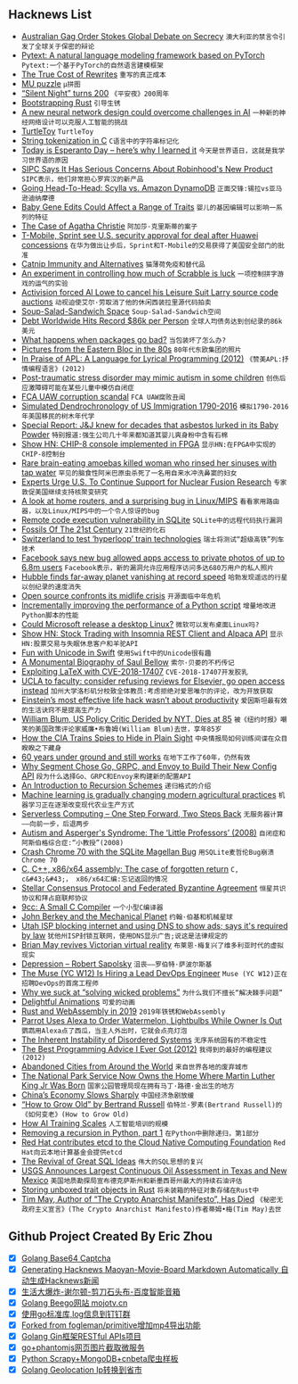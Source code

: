## Hacknews List


- [Australian Gag Order Stokes Global Debate on Secrecy](https://www.nytimes.com/2018/12/14/world/australia/australia-gag-order-court.html)  `澳大利亚的禁言令引发了全球关于保密的辩论`
- [Pytext: A natural language modeling framework based on PyTorch](https://github.com/facebookresearch/PyText)  `Pytext:一个基于PyTorch的自然语言建模框架`
- [The True Cost of Rewrites](https://8thlight.com/blog/doug-bradbury/2018/11/27/true-cost-rewrites.html)  `重写的真正成本`
- [MU puzzle](https://en.wikipedia.org/wiki/MU_puzzle)  `μ拼图`
- [“Silent Night” turns 200](https://www.americamagazine.org/arts-culture/2018/12/06/silent-night-turns-200-year-it-greatest-christmas-song-ever)  `《平安夜》200周年`
- [Bootstrapping Rust](https://gnu.org/software/guix/blog/2018/bootstrapping-rust/)  `引导生锈`
- [A new neural network design could overcome challenges in AI](https://www.technologyreview.com/s/612561/a-radical-new-neural-network-design-could-overcome-big-challenges-in-ai/)  `一种新的神经网络设计可以克服人工智能的挑战`
- [TurtleToy](https://turtletoy.net/)  `TurtleToy`
- [String tokenization in C](https://onebyezero.blogspot.com/2018/12/string-tokenization-in-c.html)  `C语言中的字符串标记化`
- [Today is Esperanto Day – here’s why I learned it](https://martinrue.com/zamenhofa-tago-18/)  `今天是世界语日，这就是我学习世界语的原因`
- [SIPC Says It Has Serious Concerns About Robinhood&#39;s New Product](https://www.bloomberg.com/news/articles/2018-12-14/sipc-says-it-has-serious-concerns-about-robinhood-s-new-product)  `SIPC表示，他们非常担心罗宾汉的新产品`
- [Going Head-To-Head: Scylla vs. Amazon DynamoDB](https://www.scylladb.com/2018/12/13/scylla-vs-amazon-dynamodb/)  `正面交锋:锡拉vs亚马逊迪纳摩德`
- [Baby Gene Edits Could Affect a Range of Traits](https://www.nature.com/articles/d41586-018-07713-2)  `婴儿的基因编辑可以影响一系列的特征`
- [The Case of Agatha Christie](https://www.lrb.co.uk/v40/n24/john-lanchester/the-case-of-agatha-christie)  `阿加莎·克里斯蒂的案子`
- [T-Mobile, Sprint see U.S. security approval for deal after Huawei concessions](https://www.reuters.com/article/us-sprint-corp-m-a-t-mobile-huawei-exclu/exclusive-t-mobile-sprint-consider-dropping-huawei-see-u-s-security-clearance-for-deal-sources-idUSKBN1OD2HO)  `在华为做出让步后，Sprint和T-Mobile的交易获得了美国安全部门的批准`
- [Catnip Immunity and Alternatives](https://www.gwern.net/Catnip)  `猫薄荷免疫和替代品`
- [An experiment in controlling how much of Scrabble is luck](http://nautil.us/issue/67/reboot/does-scrabble-need-to-be-fixed)  `一项控制拼字游戏的运气的实验`
- [Activision forced Al Lowe to cancel his Leisure Suit Larry source code auctions](https://www.pcgamer.com/activision-forced-al-lowe-to-cancel-his-leisure-suit-larry-source-code-auctions/)  `动视迫使艾尔·劳取消了他的休闲西装拉里源代码拍卖`
- [Soup-Salad-Sandwich Space](http://sandwichspace.xyz/)  `Soup-Salad-Sandwich空间`
- [Debt Worldwide Hits Record $86k per Person](https://www.bloomberg.com/news/articles/2018-12-13/debt-worldwide-hits-record-184-trillion-or-86-000-per-person)  `全球人均债务达到创纪录的86k美元`
- [What happens when packages go bad?](https://jakearchibald.com/2018/when-packages-go-bad/)  `当包装坏了怎么办?`
- [Pictures from the Eastern Bloc in the 80s](http://chrisniedenthal.com/en/works?cat=all)  `80年代东欧集团的照片`
- [In Praise of APL: A Language for Lyrical Programming (2012)](http://www.jsoftware.com/papers/perlis77.htm)  `《赞美APL:抒情编程语言》(2012)`
- [Post-traumatic stress disorder may mimic autism in some children](https://www.spectrumnews.org/opinion/viewpoint/post-traumatic-stress-disorder-may-mimic-autism-children/)  `创伤后应激障碍可能在某些儿童中模仿自闭症`
- [FCA UAW corruption scandal](https://jalopnik.com/ferraris-37-500-pens-and-disney-tickets-how-the-fca-1830994749)  `FCA UAW腐败丑闻`
- [Simulated Dendrochronology of US Immigration 1790-2016](https://web.northeastern.edu/naturalizing-immigration-dataviz/)  `模拟1790-2016年美国移民的树木年代学`
- [Special Report: J&amp;J knew for decades that asbestos lurked in its Baby Powder](https://www.reuters.com/article/us-johnson-johnson-cancer-special-report-idUSKBN1OD1RQ)  `特别报道:强生公司几十年来都知道其婴儿爽身粉中含有石棉`
- [Show HN: CHIP-8 console implemented in FPGA](https://github.com/pwmarcz/fpga-chip8)  `显示HN:在FPGA中实现的CHIP-8控制台`
- [Rare brain-eating amoebas killed woman who rinsed her sinuses with tap water](https://www.seattletimes.com/seattle-news/health/rare-brain-eating-amoebas-kill-seattle-woman-leave-doctors-bracing-for-possible-repeats/)  `罕见的脑食性阿米巴原虫杀死了一名用自来水冲洗鼻窦的妇女`
- [Experts Urge U.S. To Continue Support for Nuclear Fusion Research](https://www.scientificamerican.com/article/experts-urge-u-s-to-continue-support-for-nuclear-fusion-research/)  `专家敦促美国继续支持核聚变研究`
- [A look at home routers, and a surprising bug in Linux/MIPS](https://cyber-itl.org/2018/12/07/a-look-at-home-routers-and-linux-mips.html)  `看看家用路由器，以及Linux/MIPS中的一个令人惊讶的bug`
- [Remote code execution vulnerability in SQLite](https://blade.tencent.com/magellan/index_en.html)  `SQLite中的远程代码执行漏洞`
- [Fossils Of The 21st Century](https://earther.gizmodo.com/the-fossils-of-the-21st-century-1830693850)  `21世纪的化石`
- [Switzerland to test ‘hyperloop’ train technologies](https://www.swissinfo.ch/eng/future-transport_canton-valais-to-test--hyperloop--train-technologies/44616820)  `瑞士将测试“超级高铁”列车技术`
- [Facebook says new bug allowed apps access to private photos of up to 6.8m users](https://www.washingtonpost.com/technology/2018/12/14/facebook-says-new-bug-allowed-apps-access-private-photos-up-million-users/)  `Facebook表示，新的漏洞允许应用程序访问多达680万用户的私人照片`
- [Hubble finds far-away planet vanishing at record speed](https://phys.org/news/2018-12-hubble-far-away-planet.html)  `哈勃发现遥远的行星以创纪录的速度消失`
- [Open source confronts its midlife crisis](http://dtrace.org/blogs/bmc/2018/12/14/open-source-confronts-its-midlife-crisis/)  `开源面临中年危机`
- [Incrementally improving the performance of a Python script](http://mycode.doesnot.run/2018/04/11/pivot/)  `增量地改进Python脚本的性能`
- [Could Microsoft release a desktop Linux?](https://www.zdnet.com/article/ms-linux-lindows-could-microsoft-release-a-desktop-linux/)  `微软可以发布桌面Linux吗?`
- [Show HN: Stock Trading with Insomnia REST Client and Alpaca API](item?id=18675280)  `显示HN:股票交易与失眠休息客户和羊驼API`
- [Fun with Unicode in Swift](https://tworingsoft.com/blog/2018/12/10/fun-with-unicode-in-swift.html)  `使用Swift中的Unicode很有趣`
- [A Monumental Biography of Saul Bellow](https://www.nytimes.com/2018/12/05/books/review/zachary-leader-life-saul-bellow.html)  `索尔·贝娄的不朽传记`
- [Exploiting LaTeX with CVE-2018-17407](http://nickroessler.com/latex-cve-2018-17407/)  `CVE-2018-17407开发胶乳`
- [UCLA to faculty: consider refusing reviews for Elsevier, go open access instead](https://www.chronicle.com/article/In-Talks-With-Elsevier-UCLA/245311)  `加州大学洛杉矶分校致全体教员:考虑拒绝对爱思唯尔的评论，改为开放获取`
- [Einstein’s most effective life hack wasn’t about productivity](https://qz.com/work/1494627/einstein-on-the-only-productivity-tip-youll-ever-need-to-know/)  `爱因斯坦最有效的生活诀窍不是提高生产力`
- [William Blum, US Policy Critic Derided by NYT, Dies at 85](https://fair.org/home/william-blum-us-policy-critic-derided-by-nyt-dies-at-85/)  `被《纽约时报》嘲笑的美国政策评论家威廉•布鲁姆(William Blum)去世，享年85岁`
- [How the CIA Trains Spies to Hide in Plain Sight](https://www.wired.com/story/mastermind-cia-disguise/)  `中央情报局如何训练间谍在众目睽睽之下藏身`
- [60 years under ground and still works](https://www.cryptomuseum.com/spy/ddr2/index.htm)  `在地下工作了60年，仍然有效`
- [Why Segment Chose Go, GRPC, and Envoy to Build Their New Config API](https://stackshare.io/nzoschke/decisions/101229315381856666)  `段为什么选择Go、GRPC和Envoy来构建新的配置API`
- [An Introduction to Recursion Schemes](https://blog.sumtypeofway.com/an-introduction-to-recursion-schemes/)  `递归格式的介绍`
- [Machine learning is gradually changing modern agricultural practices](http://precisionagricultu.re/how-machine-learning-is-gradually-changing-modern-agricultural-practices/)  `机器学习正在逐渐改变现代农业生产方式`
- [Serverless Computing – One Step Forward, Two Steps Back](https://arxiv.org/abs/1812.03651)  `无服务器计算——向前一步，后退两步`
- [Autism and Asperger&#39;s Syndrome: The ‘Little Professors’ (2008)](https://h2g2.com/edited_entry/A10450694)  `自闭症和阿斯伯格综合症:“小教授”(2008)`
- [Crash Chrome 70 with the SQLite Magellan Bug](https://worthdoingbadly.com/sqlitebug/)  `用SQLite麦哲伦Bug崩溃Chrome 70`
- [C, C&#43;&#43;, x86/x64 assembly: The case of forgotten return](https://yurichev.com/blog/no_return/)  `C, c&#43;&#43;， x86/x64汇编:忘记返回的情况`
- [Stellar Consensus Protocol and Federated Byzantine Agreement](https://achainofblocks.com/2018/12/13/what-is-stellar-consensus-protocol-federated-byzantine-agreement/)  `恒星共识协议和拜占庭联邦协议`
- [9cc: A Small C Compiler](https://github.com/rui314/9cc)  `一个小型C编译器`
- [John Berkey and the Mechanical Planet](https://kitbashed.com/blog/john-berkey)  `约翰·伯基和机械星球`
- [Utah ISP blocking internet and using DNS to show ads; says it&#39;s required by law](https://www.richsnapp.com/blog/2018/12-13-centurylink-blocking-internet-in-utah)  `犹他州ISP封锁互联网，使用DNS显示广告;说这是法律规定的`
- [Brian May revives Victorian virtual reality](http://www.bbc.com/future/story/20181213-rock-star-brian-may-revives-victorian-virtual-reality)  `布莱恩·梅复兴了维多利亚时代的虚拟现实`
- [Depression – Robert Sapolsky](https://www.robertsapolskyrocks.com/depression.html)  `沮丧——罗伯特·萨波尔斯基`
- [The   Muse (YC W12) Is Hiring a Lead DevOps Engineer](https://www.themuse.com/jobs/themuse/lead-devops-engineer-a42640)  `Muse (YC W12)正在招聘DevOps的首席工程师`
- [Why we suck at “solving wicked problems”](http://www.morebeyond.co.za/why-we-suck-at-solving-wicked-problems/)  `为什么我们不擅长“解决棘手问题”`
- [Delightful Animations](https://rolandleth.com/delightful-animations)  `可爱的动画`
- [Rust and WebAssembly in 2019](http://fitzgeraldnick.com/2018/12/14/rust-and-webassembly-in-2019.html)  `2019年铁锈和WebAssembly`
- [Parrot Uses Alexa to Order Watermelon, Lightbulbs While Owner Is Out](https://www.newsweek.com/parrot-alexa-amazon-african-grey-england-animals-1260318)  `鹦鹉用Alexa点了西瓜，当主人外出时，它就会点亮灯泡`
- [The Inherent Instability of Disordered Systems](http://necsi.edu/research/multiscale/disorderedsystems)  `无序系统固有的不稳定性`
- [The Best Programming Advice I Ever Got (2012)](http://russolsen.com/articles/2012/08/09/the-best-programming-advice-i-ever-got.html)  `我得到的最好的编程建议(2012)`
- [Abandoned Cities from Around the World](http://web.archive.org/web/20180221100932/www.dailycognition.com/index.php/2008/08/30/20-abandoned-cities-from-around-the-world.html)  `来自世界各地的废弃城市`
- [The National Park Service Now Owns the Home Where Martin Luther King Jr Was Born](https://www.nytimes.com/2018/12/15/us/mlk-home-national-park-service.html)  `国家公园管理局现在拥有马丁·路德·金出生的地方`
- [China’s Economy Slows Sharply](https://www.nytimes.com/2018/12/14/business/china-economy-xi-jinping.html)  `中国经济急剧放缓`
- [“How to Grow Old” by Bertrand Russell](https://sites.google.com/site/gobenyan/essay)  `伯特兰·罗素(Bertrand Russell)的《如何变老》(How to Grow Old)`
- [How AI Training Scales](https://blog.openai.com/science-of-ai/)  `人工智能培训的规模`
- [Removing a recursion in Python, part 1](https://ericlippert.com/)  `在Python中删除递归，第1部分`
- [Red Hat contributes etcd to the Cloud Native Computing Foundation](https://www.redhat.com/en/blog/red-hat-contributes-etcd-cornerstone-kubernetes-cloud-native-computing-foundation)  `Red Hat向云本地计算基金会提供etcd`
- [The Revival of Great SQL Ideas](https://winand.at/newsletter/2018-12/consistency-cloud-jit)  `伟大的SQL思想的复兴`
- [USGS Announces Largest Continuous Oil Assessment in Texas and New Mexico](https://www.usgs.gov/news/usgs-announces-largest-continuous-oil-assessment-texas-and-new-mexico)  `美国地质勘探局宣布德克萨斯州和新墨西哥州最大的持续石油评估`
- [Storing unboxed trait objects in Rust](https://guiand.xyz/blog-posts/unboxed-trait-objects.html)  `将未装箱的特征对象存储在Rust中`
- [Tim May, Author of “The Crypto Anarchist Manifesto”, Has Died](item?id=18690492)  `《秘密无政府主义宣言》(The Crypto Anarchist Manifesto)作者蒂姆•梅(Tim May)去世`

## Github Project Created By Eric Zhou

- [x] [Golang Base64 Captcha](https://github.com/mojocn/base64Captcha)
- [x] [Generating Hacknews Maoyan-Movie-Board Markdown Automatically 自动生成Hacknews新闻](https://github.com/dejavuzhou/md-genie)
- [x] [生活大爆炸-谢尔顿-剪刀石头布-百度智能音箱](https://github.com/mojocn/dueros-bang-game)
- [x] [Golang Beego网站 mojotv.cn](https://github.com/mojocn/www.mojotv.cn)
- [x] [使用go标准库,log信息到钉钉群](https://github.com/mojocn/dooger)
- [x] [Forked from fogleman/primitive增加mp4导出功能](https://github.com/mojocn/primitive)
- [x] [Golang Gin框架RESTful APIs项目](https://github.com/JJJJJJJerk/ezier-golang-web-api-framework)
- [x] [go+phantomjs网页图片截取微服务](https://github.com/mojocn/screen_shot)
- [x] [Python Scrapy+MongoDB+cnbeta爬虫样板](https://github.com/mojocn/scrapy_mongodb_boilerplate_cnbeta)
- [x] [Golang Geolocation Ip转换到省市](https://github.com/mojocn/ip2location)
